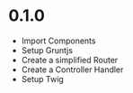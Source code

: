 # 0.1.0
- Import Components
- Setup Gruntjs
- Create a simplified Router
- Create a Controller Handler
- Setup Twig